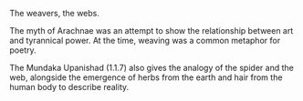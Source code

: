 The weavers, the webs.

The myth of Arachnae was an attempt to show the relationship between art and tyrannical power. At the time, weaving was a common metaphor for poetry.

The Mundaka Upanishad (1.1.7) also gives the analogy of the spider and the web, alongside the emergence of herbs from the earth and hair from the human body to describe reality.